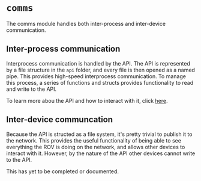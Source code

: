 # `comms`
The comms module handles both inter-process and inter-device communication.

## Inter-process communication
Interprocess communication is handled by the API. The API is represented by a file
structure in the `api` folder, and every file is then opened as a named pipe. This provides
high-speed interprocess communication. To manage this process, a series of functions and structs provides
functionality to read and write to the API.

To learn more abou the API and how to interact with it, click [here](../../api/api).

## Inter-device communcation
Because the API is structed as a file system, it's pretty trivial to publish it to the network.
This provides the useful functionality of being able to see everything the ROV is doing on the network,
and allows other devices to interact with it. However, by the nature of the API other devices cannot
write to the API.

This has yet to be completed or documented.

